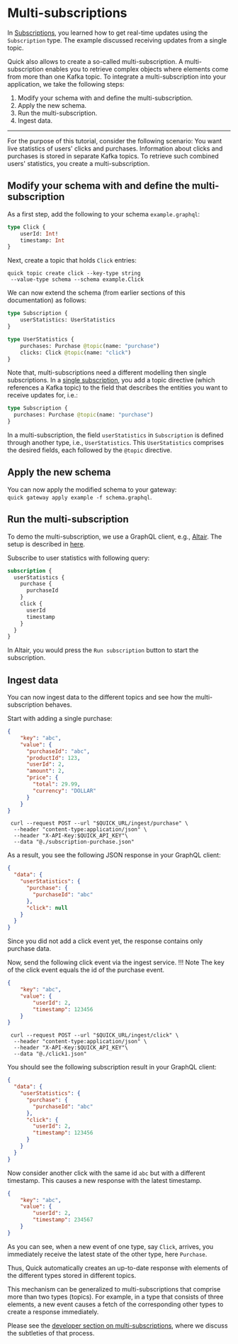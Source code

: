 # Multi-subscriptions

In [Subscriptions](subscriptions.md), you learned
how to get real-time updates using the `Subscription` type.
The example discussed receiving updates from a single topic.

Quick also allows to create a so-called multi-subscription.
A multi-subscription enables you to
retrieve complex objects where elements
come from more than one Kafka topic.
To integrate a multi-subscription into your application,
we take the following steps:

1. Modify your schema with and define the multi-subscription.
2. Apply the new schema.
3. Run the multi-subscription.
4. Ingest data.

---

For the purpose of this tutorial,
consider the following scenario:
You want live statistics
of users' clicks and purchases.
Information about clicks and purchases is stored
in separate Kafka topics.
To retrieve such combined users' statistics,
you create a multi-subscription.

## Modify your schema with and define the multi-subscription

As a first step,
add the following to your schema `example.graphql`:
```graphql
type Click {
    userId: Int!
    timestamp: Int
}
```

Next, create a topic that holds `Click` entries:
```shell
quick topic create click --key-type string
 --value-type schema --schema example.Click
```

We can now extend the schema
(from earlier sections of this documentation) as follows:
```graphql
type Subscription {
    userStatistics: UserStatistics
}

type UserStatistics {
    purchases: Purchase @topic(name: "purchase")
    clicks: Click @topic(name: "click")
}
```

Note that, multi-subscriptions need a different modelling then single subscriptions.
In a [single subscription](subscriptions.md), you add a topic directive
(which references a Kafka topic) to the field that describes the entities
you want to receive updates for, i.e.:
```graphql title="schema.gql"
type Subscription {
  purchases: Purchase @topic(name: "purchase")
}
```

In a multi-subscription, the field `userStatistics` in `Subscription`
is defined through another type, i.e., `UserStatistics`.
This `UserStatistics` comprises the desired fields, each followed by the `@topic` directive.

## Apply the new schema

You can now apply the modified schema to your gateway:  
`quick gateway apply example -f schema.graphql`.

## Run the multi-subscription

To demo the multi-subscription,
we use a GraphQL client, e.g., [Altair](https://altair.sirmuel.design/).
The setup is described in [here](subscriptions.md).

Subscribe to user statistics with following query:
```graphql title="subscription.gql"
subscription {
  userStatistics {
    purchase {
      purchaseId
    }
    click {
      userId
      timestamp
    }
  }
}
```

In Altair, you would press the `Run subscription` button
to start the subscription.

## Ingest data

You can now ingest data to the different topics
and see how the multi-subscription behaves.

Start with adding a single purchase:
```json title="subscription-purchase.json"
{
    "key": "abc",
    "value": {
      "purchaseId": "abc",
      "productId": 123,
      "userId": 2,
      "amount": 2,
      "price": {
        "total": 29.99,
        "currency": "DOLLAR"
      }
    }
}
```
```shell
 curl --request POST --url "$QUICK_URL/ingest/purchase" \
  --header "content-type:application/json" \
  --header "X-API-Key:$QUICK_API_KEY"\
  --data "@./subscription-purchase.json"
```

As a result, you see the following JSON response in your GraphQL client:
```json
{
  "data": {
    "userStatistics": {
      "purchase": {
        "purchaseId": "abc"
      },
      "click": null
    }
  }
}
```

Since you did not add a click event yet,
the response contains only purchase data.

Now, send the following click event via the ingest service.
!!! Note
    The key of the click event equals the id of the purchase event.
```json title="click1.json"
{
    "key": "abc",
    "value": {
        "userId": 2,
        "timestamp": 123456
    }
}
```
```shell
 curl --request POST --url "$QUICK_URL/ingest/click" \
  --header "content-type:application/json" \
  --header "X-API-Key:$QUICK_API_KEY"\
  --data "@./click1.json"
```

You should see the following subscription result in your GraphQL client:
```json
{ 
  "data": {
    "userStatistics": {
      "purchase": {
        "purchaseId": "abc"
      },
      "click": {
        "userId": 2,
        "timestamp": 123456
      } 
    }
  }
}
```

Now consider another click with the same id `abc` but with a different timestamp.
This causes a new response with the latest timestamp.
```json title="click2.json"
{
    "key": "abc",
    "value": {
        "userId": 2,
        "timestamp": 234567
    }
}
```

As you can see, when a new event of one type, say `Click`, arrives,
you immediately receive the latest state of the other type, here `Purchase`.

Thus, Quick automatically creates an up-to-date response
with elements of the different types stored in different topics.  

This mechanism can be generalized to multi-subscriptions
that comprise more than two types (topics).
For example, in a type that consists of three elements,
a new event causes a fetch of the corresponding other types
to create a response immediately.

Please see the [developer section on multi-subscriptions](https://bakdata.github.io/quick/latest/developer/multi-subscriptions-details/),
where we discuss the subtleties of that process.
